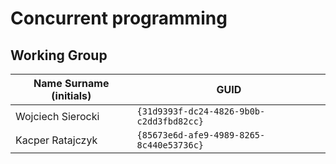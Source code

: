 # Concurrent programming

## Working Group

| Name Surname (initials) | GUID                                     |
| ----------------------- | ---------------------------------------- |
| Wojciech Sierocki		  | `{31d9393f-dc24-4826-9b0b-c2dd3fbd82cc}` |
| Kacper Ratajczyk        | `{85673e6d-afe9-4989-8265-8c440e53736c}` |
